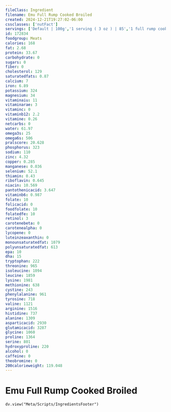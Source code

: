 ```yaml
---
fileClass: Ingredient
filename: Emu Full Rump Cooked Broiled
created: 2024-12-21T19:27:02-06:00
cssclasses: ['nutFact']
servings: ['Default | 100g','1 serving ( 3 oz ) | 85','1 full rump cooked ( yield from 695 g raw meat ) | 496']
id: 172834
foodgroup: Meats
calories: 168
fat: 2.68
protein: 33.67
carbohydrate: 0
sugars: 0
fiber: 0
cholesterol: 129
saturatedfats: 0.87
calcium: 7
iron: 6.89
potassium: 324
magnesium: 34
vitaminaiu: 11
vitaminarae: 3
vitaminc: 0
vitaminb12: 2.2
vitamine: 0.26
netcarbs: 0
water: 61.97
omega3s: 25
omega6s: 506
pralscore: 20.628
phosphorus: 323
sodium: 110
zinc: 4.32
copper: 0.285
manganese: 0.036
selenium: 52.1
thiamin: 0.43
riboflavin: 0.645
niacin: 10.569
pantothenicacid: 3.647
vitaminb6: 0.987
folate: 10
folicacid: 0
foodfolate: 10
folatedfe: 10
retinol: 3
carotenebeta: 0
carotenealpha: 0
lycopene: 0
luteinzeaxanthin: 0
monounsaturatedfat: 1079
polyunsaturatedfat: 613
epa: 10
dha: 15
tryptophan: 222
threonine: 965
isoleucine: 1094
leucine: 1859
lysine: 1981
methionine: 638
cystine: 243
phenylalanine: 961
tyrosine: 718
valine: 1121
arginine: 1516
histidine: 737
alanine: 1309
asparticacid: 2930
glutamicacid: 3287
glycine: 1060
proline: 1364
serine: 801
hydroxyproline: 220
alcohol: 0
caffeine: 0
theobromine: 0
200calorieweight: 119.048
---
```


# Emu Full Rump Cooked Broiled

```dataviewjs
dv.view("Meta/Scripts/IngredientsFooter")
```